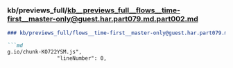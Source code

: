 ### kb/previews_full/kb__previews_full__flows__time-first__master-only@guest.har.part079.md.part002.md

```md
### kb/previews_full/flows__time-first__master-only@guest.har.part079.md (part 002)

```md
g.io/chunk-KO722YSM.js",
                "lineNumber": 0,
     
```

```

```

